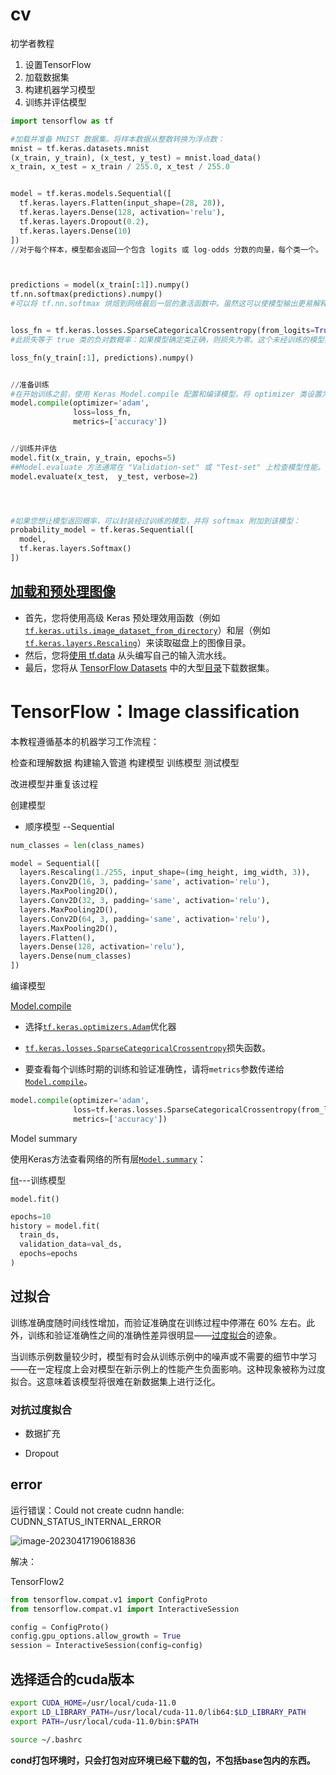 # cv

初学者教程

1. 设置TensorFlow
2.  加载数据集
3. 构建机器学习模型
4. 训练并评估模型

```python
import tensorflow as tf

#加载并准备 MNIST 数据集。将样本数据从整数转换为浮点数：
mnist = tf.keras.datasets.mnist
(x_train, y_train), (x_test, y_test) = mnist.load_data()
x_train, x_test = x_train / 255.0, x_test / 255.0


model = tf.keras.models.Sequential([
  tf.keras.layers.Flatten(input_shape=(28, 28)),
  tf.keras.layers.Dense(128, activation='relu'),
  tf.keras.layers.Dropout(0.2),
  tf.keras.layers.Dense(10)
])
//对于每个样本，模型都会返回一个包含 logits 或 log-odds 分数的向量，每个类一个。



predictions = model(x_train[:1]).numpy()
tf.nn.softmax(predictions).numpy()
#可以将 tf.nn.softmax 烘焙到网络最后一层的激活函数中。虽然这可以使模型输出更易解释，但不建议使用这种方式，因为在使用 softmax 输出时不可能为所有模型提供精确且数值稳定的损失计算。


loss_fn = tf.keras.losses.SparseCategoricalCrossentropy(from_logits=True)
#此损失等于 true 类的负对数概率：如果模型确定类正确，则损失为零。这个未经训练的模型给出的概率接近随机（每个类为 1/10），因此初始损失应该接近 -tf.math.log(1/10) ~= 2.3。

loss_fn(y_train[:1], predictions).numpy()


//准备训练
#在开始训练之前，使用 Keras Model.compile 配置和编译模型。将 optimizer 类设置为 adam，将 loss 设置为您之前定义的 loss_fn 函数，并通过将 metrics 参数设置为 accuracy 来指定要为模型评估的指标。
model.compile(optimizer='adam',
              loss=loss_fn,
              metrics=['accuracy'])


//训练并评估
model.fit(x_train, y_train, epochs=5)
##Model.evaluate 方法通常在 "Validation-set" 或 "Test-set" 上检查模型性能。
model.evaluate(x_test,  y_test, verbose=2)




#如果您想让模型返回概率，可以封装经过训练的模型，并将 softmax 附加到该模型：
probability_model = tf.keras.Sequential([
  model,
  tf.keras.layers.Softmax()
])
```



## [加载和预处理图像](https://tensorflow.google.cn/tutorials/load_data/images?hl=zh-cn)

- 首先，您将使用高级 Keras 预处理效用函数（例如 [`tf.keras.utils.image_dataset_from_directory`](https://tensorflow.google.cn/api_docs/python/tf/keras/utils/image_dataset_from_directory?hl=zh-cn)）和层（例如 [`tf.keras.layers.Rescaling`](https://tensorflow.google.cn/api_docs/python/tf/keras/layers/Rescaling?hl=zh-cn)）来读取磁盘上的图像目录。
- 然后，您将[使用 tf.data](https://tensorflow.google.cn/guide/data?hl=zh-cn) 从头编写自己的输入流水线。
- 最后，您将从 [TensorFlow Datasets](https://tensorflow.google.cn/datasets?hl=zh-cn) 中的大型[目录](https://tensorflow.google.cn/datasets/catalog/overview?hl=zh-cn)下载数据集。

# TensorFlow：Image classification

本教程遵循基本的机器学习工作流程：

检查和理解数据
构建输入管道
构建模型
训练模型
测试模型

改进模型并重复该过程

创建模型

- 顺序模型 --Sequential

```python
num_classes = len(class_names)

model = Sequential([
  layers.Rescaling(1./255, input_shape=(img_height, img_width, 3)),
  layers.Conv2D(16, 3, padding='same', activation='relu'),
  layers.MaxPooling2D(),
  layers.Conv2D(32, 3, padding='same', activation='relu'),
  layers.MaxPooling2D(),
  layers.Conv2D(64, 3, padding='same', activation='relu'),
  layers.MaxPooling2D(),
  layers.Flatten(),
  layers.Dense(128, activation='relu'),
  layers.Dense(num_classes)
])
```

编译模型

[Model.compile](https://tensorflow.google.cn/api_docs/python/tf/keras/Model#compile)

- 选择[`tf.keras.optimizers.Adam`](https://tensorflow.google.cn/api_docs/python/tf/keras/optimizers/Adam)优化器

- [`tf.keras.losses.SparseCategoricalCrossentropy`](https://tensorflow.google.cn/api_docs/python/tf/keras/losses/SparseCategoricalCrossentropy)损失函数。
- 要查看每个训练时期的训练和验证准确性，请将`metrics`参数传递给[`Model.compile`](https://tensorflow.google.cn/api_docs/python/tf/keras/Model#compile)。

```python
model.compile(optimizer='adam',
              loss=tf.keras.losses.SparseCategoricalCrossentropy(from_logits=True),
              metrics=['accuracy'])
```

Model summary

使用Keras方法查看网络的所有层[`Model.summary`](https://tensorflow.google.cn/api_docs/python/tf/keras/Model#summary)：

[fit](https://tensorflow.google.cn/api_docs/python/tf/keras/Model#fit)---训练模型

`model.fit()`

```python
epochs=10
history = model.fit(
  train_ds,
  validation_data=val_ds,
  epochs=epochs
)
```

## 过拟合

训练准确度随时间线性增加，而验证准确度在训练过程中停滞在 60% 左右。此外，训练和验证准确性之间的准确性差异很明显——[过度拟合](https://tensorflow.google.cn/tutorials/keras/overfit_and_underfit)的迹象。

当训练示例数量较少时，模型有时会从训练示例中的噪声或不需要的细节中学习——在一定程度上会对模型在新示例上的性能产生负面影响。这种现象被称为过度拟合。这意味着该模型将很难在新数据集上进行泛化。

### 	对抗过度拟合

- 数据扩充

- Dropout

  

## error

运行错误：Could not create cudnn handle: CUDNN_STATUS_INTERNAL_ERROR

![image-20230417190618836](/home/ly/.config/Typora/typora-user-images/image-20230417190618836.png)

解决：

TensorFlow2

```python
from tensorflow.compat.v1 import ConfigProto
from tensorflow.compat.v1 import InteractiveSession

config = ConfigProto()
config.gpu_options.allow_growth = True
session = InteractiveSession(config=config)
```

## 选择适合的cuda版本

```bash
export CUDA_HOME=/usr/local/cuda-11.0
export LD_LIBRARY_PATH=/usr/local/cuda-11.0/lib64:$LD_LIBRARY_PATH
export PATH=/usr/local/cuda-11.0/bin:$PATH

source ~/.bashrc
```

**cond打包环境时，只会打包对应环境已经下载的包，不包括base包内的东西。**
